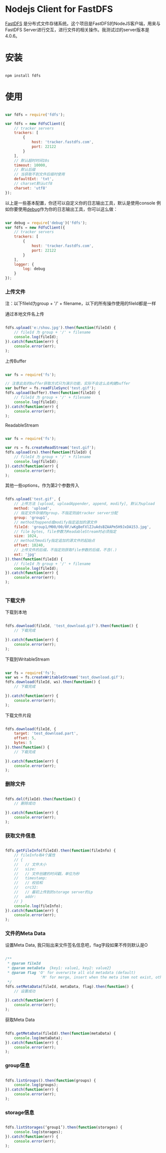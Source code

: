 # Nodejs Client for FastDFS

[FastDFS](https://github.com/happyfish100/fastdfs) 是分布式文件存储系统。这个项目是FastDFS的NodeJS客户端，用来与FastDFS Server进行交互，进行文件的相关操作。我测试过的server版本是4.0.6。

# 安装

```shell

npm install fdfs

```

# 使用

```javascript

var fdfs = require('fdfs');

var fdfs = new FdfsClient({
    // tracker servers
    trackers: [
        {
            host: 'tracker.fastdfs.com',
            port: 22122
        }
    ],
    // 默认超时时间10s
    timeout: 10000,
    // 默认后缀
    // 当获取不到文件后缀时使用
    defaultExt: 'txt',
    // charset默认utf8
    charset: 'utf8'
});

```

以上是一些基本配置，你还可以自定义你的日志输出工具，默认是使用console
例如你要使用[debug](https://github.com/visionmedia/debug)作为你的日志输出工具，你可以这么做：

```javascript

var debug = require('debug')('fdfs');
var fdfs = new FdfsClient({
    // tracker servers
    trackers: [
        {
            host: 'tracker.fastdfs.com',
            port: 22122
        }
    ],
    logger: {
        log: debug
    }
});
```

### 上传文件

注：以下fileId为group + '/' + filename，以下的所有操作使用的fileId都是一样

通过本地文件名上传

```javascript

fdfs.upload('e:/shou.jpg').then(function(fileId) {
    // fileId 为 group + '/' + filename
    console.log(fileId);
}).catch(function(err) {
    console.error(err);
);

```

上传Buffer

```javascript

var fs = require('fs');

// 注意此处的buffer获取方式只为演示功能，实际不会这么去构建buffer
var buffer = fs.readFileSync('test.gif');
fdfs.upload(buffer).then(function(fileId) {
    // fileId 为 group + '/' + filename
    console.log(fileId);
}).catch(function(err) {
    console.error(err);
);

```

ReadableStream

```javascript

var fs = require('fs');

var rs = fs.createReadStream('test.gif');
fdfs.upload(rs).then(function(fileId) {
    // fileId 为 group + '/' + filename
    console.log(fileId);
}).catch(function(err) {
    console.error(err);
);

```

其他一些options，作为第2个参数传入

```js

fdfs.upload('test.gif', {
    // 上传方法 [upload, uploadAppender, append, modify], 默认为upload
    method: 'upload',
    // 指定文件存储的group，不指定则由tracker server分配
    group: 'group1',
    // method为append或modify指定追加的源文件
    fileId: 'group1/M00/00/0F/wKgBeFXlZJuAdsBZAAPm5H9JxDA153.jpg',
    // file bytes, file参数为ReadableStream时必须指定
    size: 1024,
    // method为modify指定追加的源文件的起始点
    offset: 10240,
    // 上传文件的后缀，不指定则获取file参数的后缀，不含(.)
    ext: 'jpg'
}).then(function(fileId) {
    // fileId 为 group + '/' + filename
    console.log(fileId);
}).catch(function(err) {
    console.error(err);
);
 
```

### 下载文件

下载到本地

```js

fdfs.download(fileId, 'test_download.gif').then(function() {
    // 下载完成
    
}).catch(function(err) {
    console.error(err);
);

```

下载到WritableStream

```js

var fs = require('fs');
var ws = fs.createWritableStream('test_download.gif');
fdfs.download(fileId, ws).then(function() {
    // 下载完成
    
}).catch(function(err) {
    console.error(err);
);

```

下载文件片段

```js

fdfs.download(fileId, {
    target: 'test_download.part',
    offset: 5,
    bytes: 5
}).then(function() {
    // 下载完成
    
}).catch(function(err) {
    console.error(err);
);

```

### 删除文件

```js

fdfs.del(fileId).then(function() {
    // 删除成功
    
}).catch(function(err) {
    console.error(err);
);

```

### 获取文件信息

```js

fdfs.getFileInfo(fileId).then(function(fileInfo) {
    // fileInfo有4个属性
    // {
    //   // 文件大小
    //   size:
    //   // 文件创建的时间戳，单位为秒
    //   timestamp:
    //   // 校验和
    //   crc32:
    //   // 最初上传到的storage server的ip
    //   addr:
    // }
    console.log(fileInfo);
}).catch(function(err) {
    console.error(err);
);

```

### 文件的Meta Data

设置Meta Data, 我只贴出来文件签名信息吧，flag字段如果不传则默认是O

```js

/**
 * @param fileId
 * @param metaData  {key1: value1, key2: value2}
 * @param flag 'O' for overwrite all old metadata (default)
                'M' for merge, insert when the meta item not exist, otherwise update it
 */
fdfs.setMetaData(fileId, metaData, flag).then(function() {
    // 设置成功
    
}).catch(function(err) {
    console.error(err);
); 

```

获取Meta Data

```js

fdfs.getMetaData(fileId).then(function(metaData) {
    console.log(metaData);
}).catch(function(err) {
    console.error(err);
);

```

### group信息

```js

fdfs.listGroups().then(function(groups) {
    console.log(groups);
}).catch(function(err) {
    console.error(err);
); 

```

### storage信息

```js

fdfs.listStorages(‘group1’).then(function(storages) {
    console.log(storages);
}).catch(function(err) {
    console.error(err);
); 

```